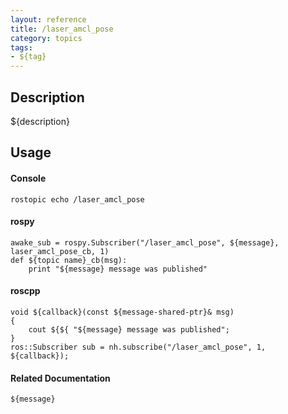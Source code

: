 ```yaml
---
layout: reference
title: /laser_amcl_pose
category: topics
tags: 
- ${tag}
---
```


## Description
${description}

## Usage
#### Console
```
rostopic echo /laser_amcl_pose
```

#### rospy
```
awake_sub = rospy.Subscriber("/laser_amcl_pose", ${message}, laser_amcl_pose_cb, 1)
def ${topic name}_cb(msg):
    print "${message} message was published"
```

#### roscpp
```
void ${callback}(const ${message-shared-ptr}& msg)
{
    cout ${${ "${message} message was published";
}
ros::Subscriber sub = nh.subscribe("/laser_amcl_pose", 1, ${callback});
```

#### Related Documentation
``${message}``